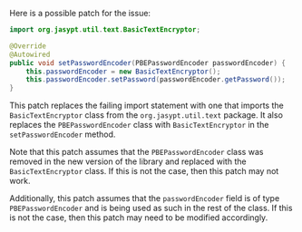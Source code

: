 Here is a possible patch for the issue:
```java
import org.jasypt.util.text.BasicTextEncryptor;

@Override
@Autowired
public void setPasswordEncoder(PBEPasswordEncoder passwordEncoder) {
    this.passwordEncoder = new BasicTextEncryptor();
    this.passwordEncoder.setPassword(passwordEncoder.getPassword());
}
```
This patch replaces the failing import statement with one that imports the `BasicTextEncryptor` class from the `org.jasypt.util.text` package. It also replaces the `PBEPasswordEncoder` class with `BasicTextEncryptor` in the `setPasswordEncoder` method.

Note that this patch assumes that the `PBEPasswordEncoder` class was removed in the new version of the library and replaced with the `BasicTextEncryptor` class. If this is not the case, then this patch may not work.

Additionally, this patch assumes that the `passwordEncoder` field is of type `PBEPasswordEncoder` and is being used as such in the rest of the class. If this is not the case, then this patch may need to be modified accordingly.